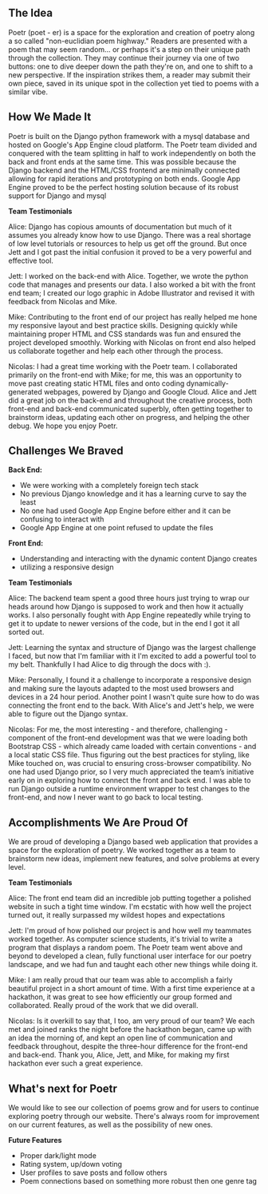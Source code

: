 ## The Idea
Poetr (poet - er) is a space for the exploration and creation of poetry along a so called "non-euclidian poem highway." Readers are presented with a poem that may seem random... or perhaps it's a step on their unique path through the collection. They may continue their journey via one of two buttons: one to dive deeper down the path they're on, and one to shift to a new perspective. If the inspiration strikes them, a reader may submit their own piece, saved in its unique spot in the collection yet tied to poems with a similar vibe. 

## How We Made It
Poetr is built on the Django python framework with a mysql database and hosted on Google's App Engine cloud platform. The Poetr team divided and conquered with the team splitting in half to work independently on both the back and front ends at the same time. This was possible because the Django backend and the HTML/CSS frontend are minimally connected allowing for rapid iterations and prototyping on both ends. Google App Engine proved to be the perfect hosting solution because of its robust support for Django and mysql

**Team Testimonials**

Alice: Django has copious amounts of documentation but much of it assumes you already know how to use Django. There was a real shortage of low level tutorials or resources to help us get off the ground. But once Jett and I got past the initial confusion it proved to be a very powerful and effective tool.

Jett: I worked on the back-end with Alice. Together, we wrote the python code that manages and presents our data. I also worked a bit with the front end team; I created our logo graphic in Adobe Illustrator and revised it with feedback from Nicolas and Mike.

Mike: Contributing to the front end of our project has really helped me hone my responsive layout and best practice skills. Designing quickly while maintaining proper HTML and CSS standards was fun and ensured the project developed smoothly. Working with Nicolas on front end also helped us collaborate together and help each other through the process.

Nicolas: I had a great time working with the Poetr team. I collaborated primarily on the front-end with Mike; for me, this was an opportunity to move past creating static HTML files and onto coding dynamically-generated webpages, powered by Django and Google Cloud. Alice and Jett did a great job on the back-end and throughout the creative process, both front-end and back-end communicated superbly, often getting together to brainstorm ideas, updating each other on progress, and helping the other debug. We hope you enjoy Poetr.


## Challenges We Braved
**Back End:**
- We were working with a completely foreign tech stack
- No previous Django knowledge and it has a learning curve to say the least
- No one had used Google App Engine before either and it can be confusing to interact with
- Google App Engine at one point refused to update the files

**Front End:**
- Understanding and interacting with the dynamic content Django creates
- utilizing a responsive design

**Team Testimonials**

Alice: The backend team spent a good three hours just trying to wrap our heads around how Django is supposed to work and then how it actually works. I also personally fought with App Engine repeatedly while trying to get it to update to newer versions of the code, but in the end I got it all sorted out.

Jett: Learning the syntax and structure of Django was the largest challenge I faced, but now that I'm familiar with it I'm excited to add a powerful tool to my belt. Thankfully I had Alice to dig through the docs with :).

Mike: Personally, I found it a challenge to incorporate a responsive design and making sure the layouts adapted to the most used browsers and devices in a 24 hour period. Another point I wasn't quite sure how to do was connecting the front end to the back. With Alice's and Jett's help, we were able to figure out the Django syntax. 

Nicolas: For me, the most interesting - and therefore, challenging - component of the front-end development was that we were loading both Bootstrap CSS - which already came loaded with certain conventions - and a local static CSS file. Thus figuring out the best practices for styling, like Mike touched on, was crucial to ensuring cross-browser compatibility. No one had used Django prior, so I very much appreciated the team’s initiative early on in exploring how to connect the front and back end. I was able to run Django outside a runtime environment wrapper to test changes to the front-end, and now I never want to go back to local testing.

## Accomplishments We Are Proud Of
We are proud of developing a Django based web application that provides a space for the exploration of poetry. We worked together as a team to brainstorm new ideas, implement new features, and solve problems at every level.

**Team Testimonials**

Alice: The front end team did an incredible job putting together a polished website in such a tight time window. I'm ecstatic with how well the project turned out, it really surpassed my wildest hopes and expectations

Jett: I'm proud of how polished our project is and how well my teammates worked together. As computer science students, it's trivial to write a program that displays a random poem. The Poetr team went above and beyond to developed a clean, fully functional user interface for our poetry landscape, and we had fun and taught each other new things while doing it.

Mike: I am really proud that our team was able to accomplish a fairly beautiful project in a short amount of time. With a first time experience at a hackathon, it was great to see how efficiently our group formed and collaborated. Really proud of the work that we did overall. 

Nicolas: Is it overkill to say that, I too, am very proud of our team? We each met and joined ranks the night before the hackathon began, came up with an idea the morning of, and kept an open line of communication and feedback throughout, despite the three-hour difference for the front-end and back-end. Thank you, Alice, Jett, and Mike, for making my first hackathon ever such a great experience.

## What's next for Poetr
We would like to see our collection of poems grow and for users to continue exploring poetry through our website. There's always room for improvement on our current features, as well as the possibility of new ones.

**Future Features**
- Proper dark/light mode
- Rating system, up/down voting
- User profiles to save posts and follow others
- Poem connections based on something more robust then one genre tag
